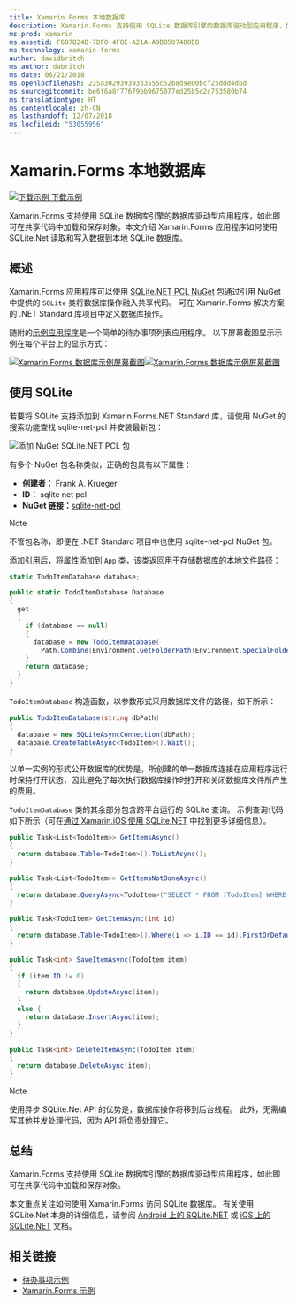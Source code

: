 ```yaml
---
title: Xamarin.Forms 本地数据库
description: Xamarin.Forms 支持使用 SQLite 数据库引擎的数据库驱动型应用程序，如此即可在共享代码中加载和保存对象。 本文介绍 Xamarin.Forms 应用程序如何使用 SQLite.Net 读取和写入数据到本地 SQLite 数据库。
ms.prod: xamarin
ms.assetid: F687B24B-7DF0-4F8E-A21A-A9BB507480EB
ms.technology: xamarin-forms
author: davidbritch
ms.author: dabritch
ms.date: 06/21/2018
ms.openlocfilehash: 235a30293939333555c52b8d9e00bcf25ddd4dbd
ms.sourcegitcommit: be6f6a8f77679bb9675077ed25b5d2c753580b74
ms.translationtype: HT
ms.contentlocale: zh-CN
ms.lasthandoff: 12/07/2018
ms.locfileid: "53055956"
---
```

# <a name="xamarinforms-local-databases"></a>Xamarin.Forms 本地数据库

[![下载示例](~/media/shared/download.png) 下载示例](https://developer.xamarin.com/samples/xamarin-forms/Todo/)

Xamarin.Forms 支持使用 SQLite 数据库引擎的数据库驱动型应用程序，如此即可在共享代码中加载和保存对象。本文介绍 Xamarin.Forms 应用程序如何使用 SQLite.Net 读取和写入数据到本地 SQLite 数据库。

## <a name="overview"></a>概述

Xamarin.Forms 应用程序可以使用 [SQLite.NET PCL NuGet](https://www.nuget.org/packages/sqlite-net-pcl/) 包通过引用 NuGet 中提供的 `SQLite` 类将数据库操作融入共享代码。 可在 Xamarin.Forms 解决方案的 .NET Standard 库项目中定义数据库操作。

随附的[示例应用程序](https://github.com/xamarin/xamarin-forms-samples/tree/master/Todo)是一个简单的待办事项列表应用程序。 以下屏幕截图显示示例在每个平台上的显示方式：

[![Xamarin.Forms 数据库示例屏幕截图](databases-images/todo-list-sml.png "待办事项列表第一页屏幕截图")](databases-images/todo-list.png#lightbox "TodoList First Page Screenshots")[![Xamarin.Forms 数据库示例屏幕截图](databases-images/todo-list-sml.png "待办事项第一页屏幕截图")](databases-images/todo-list.png#lightbox "TodoList First Page Screenshots")

<a name="Using_SQLite_with_PCL" />

## <a name="using-sqlite"></a>使用 SQLite

若要将 SQLite 支持添加到 Xamarin.Forms.NET Standard 库，请使用 NuGet 的搜索功能查找 sqlite-net-pcl 并安装最新包：

![添加 NuGet SQLite.NET PCL 包](databases-images/vs2017-sqlite-pcl-nuget.png "Add NuGet SQLite.NET PCL Package")

有多个 NuGet 包名称类似，正确的包具有以下属性：

- **创建者：** Frank A. Krueger
- **ID：** sqlite net pcl
- **NuGet 链接：**[sqlite-net-pcl](https://www.nuget.org/packages/sqlite-net-pcl/)

> [!NOTE]
> 不管包名称，即便在 .NET Standard 项目中也使用 sqlite-net-pcl NuGet 包。

添加引用后，将属性添加到 `App` 类，该类返回用于存储数据库的本地文件路径：

```csharp
static TodoItemDatabase database;

public static TodoItemDatabase Database
{
  get
  {
    if (database == null)
    {
      database = new TodoItemDatabase(
        Path.Combine(Environment.GetFolderPath(Environment.SpecialFolder.LocalApplicationData), "TodoSQLite.db3"));
    }
    return database;
  }
}
```

`TodoItemDatabase` 构造函数，以参数形式采用数据库文件的路径，如下所示：

```csharp
public TodoItemDatabase(string dbPath)
{
  database = new SQLiteAsyncConnection(dbPath);
  database.CreateTableAsync<TodoItem>().Wait();
}
```

以单一实例的形式公开数据库的优势是，所创建的单一数据库连接在应用程序运行时保持打开状态，因此避免了每次执行数据库操作时打开和关闭数据库文件所产生的费用。

`TodoItemDatabase` 类的其余部分包含跨平台运行的 SQLite 查询。 示例查询代码如下所示（可在[通过 Xamarin.iOS 使用 SQLite.NET](~/ios/data-cloud/data/using-sqlite-orm.md) 中找到更多详细信息）。

```csharp
public Task<List<TodoItem>> GetItemsAsync()
{
  return database.Table<TodoItem>().ToListAsync();
}

public Task<List<TodoItem>> GetItemsNotDoneAsync()
{
  return database.QueryAsync<TodoItem>("SELECT * FROM [TodoItem] WHERE [Done] = 0");
}

public Task<TodoItem> GetItemAsync(int id)
{
  return database.Table<TodoItem>().Where(i => i.ID == id).FirstOrDefaultAsync();
}

public Task<int> SaveItemAsync(TodoItem item)
{
  if (item.ID != 0)
  {
    return database.UpdateAsync(item);
  }
  else {
    return database.InsertAsync(item);
  }
}

public Task<int> DeleteItemAsync(TodoItem item)
{
  return database.DeleteAsync(item);
}
```

> [!NOTE]
> 使用异步 SQLite.Net API 的优势是，数据库操作将移到后台线程。 此外，无需编写其他并发处理代码，因为 API 将负责处理它。

## <a name="summary"></a>总结

Xamarin.Forms 支持使用 SQLite 数据库引擎的数据库驱动型应用程序，如此即可在共享代码中加载和保存对象。

本文重点关注如何使用 Xamarin.Forms 访问 SQLite 数据库。 有关使用 SQLite.Net 本身的详细信息，请参阅 [Android 上的 SQLite.NET](~/android/data-cloud/data-access/using-sqlite-orm.md) 或 [iOS 上的 SQLite.NET](~/ios/data-cloud/data/using-sqlite-orm.md) 文档。

## <a name="related-links"></a>相关链接

- [待办事项示例](https://developer.xamarin.com/samples/xamarin-forms/Todo/)
- [Xamarin.Forms 示例](https://developer.xamarin.com/samples/xamarin-forms/all/)

